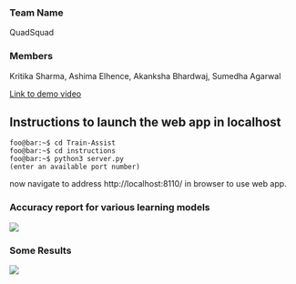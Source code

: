 ### Team Name
QuadSquad 
### Members
Kritika Sharma, Ashima Elhence, Akanksha Bhardwaj, Sumedha Agarwal

 [Link to demo video ](https://drive.google.com/drive/folders/1Q9UX3boF4zngG2vfJ3fJyvGTu1IyFsTj?usp=sharing
)

## Instructions to launch the web app in localhost

```console
foo@bar:~$ cd Train-Assist
foo@bar:~$ cd instructions
foo@bar:~$ python3 server.py
(enter an available port number)
```

now navigate to address http://localhost:8110/ in browser to use web app.



### Accuracy report for various learning models

<img src ="https://user-images.githubusercontent.com/18103181/37563715-1c591482-2aad-11e8-8391-025c4efd27b1.png" >

### Some Results

<img src ="https://user-images.githubusercontent.com/18103181/37563712-15ae5926-2aad-11e8-92bb-a81e5bad3846.jpg" >






